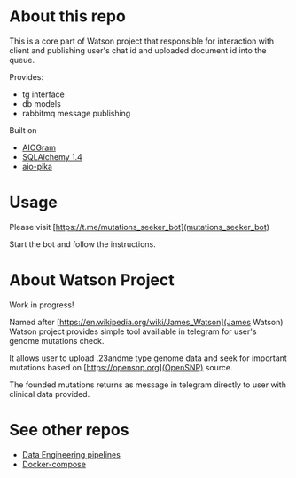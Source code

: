 # About this repo
This is a core part of Watson project that responsible for interaction with client and publishing user's chat id and uploaded document id into the queue.

Provides:
- tg interface
- db models
- rabbitmq message publishing

Built on
- [AIOGram](https://docs.aiogram.dev)
- [SQLAlchemy 1.4](https://docs.sqlalchemy.org/en/14/)
- [aio-pika](https://aio-pika.readthedocs.io)

# Usage
Please visit
[https://t.me/mutations_seeker_bot](mutations_seeker_bot)

Start the bot and follow the instructions.

# About Watson Project
Work in progress!

Named after [https://en.wikipedia.org/wiki/James_Watson](James Watson) Watson project provides simple tool availiable in telegram for user's genome mutations check.

It allows user to upload .23andme type genome data and seek for important mutations based on [https://opensnp.org](OpenSNP) source.

The founded mutations returns as message in telegram directly to user with clinical data provided.

# See other repos
- [Data Engineering pipelines](https://github.com/strangesphagnum/WatsonPipelines)
- [Docker-compose](https://github.com/strangesphagnum/WatsonCore)